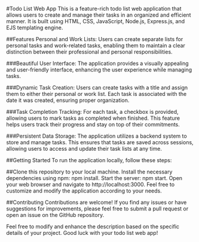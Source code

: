 #Todo List Web App
This is a feature-rich todo list web application that allows users to create and manage their tasks in an organized and efficient manner. It is built using HTML, CSS, JavaScript, Node.js, Express.js, and EJS templating engine.

##Features
Personal and Work Lists: Users can create separate lists for personal tasks and work-related tasks, enabling them to maintain a clear distinction between their professional and personal responsibilities.

###Beautiful User Interface: The application provides a visually appealing and user-friendly interface, enhancing the user experience while managing tasks.

###Dynamic Task Creation: Users can create tasks with a title and assign them to either their personal or work list. Each task is associated with the date it was created, ensuring proper organization.

###Task Completion Tracking: For each task, a checkbox is provided, allowing users to mark tasks as completed when finished. This feature helps users track their progress and stay on top of their commitments.

###Persistent Data Storage: The application utilizes a backend system to store and manage tasks. This ensures that tasks are saved across sessions, allowing users to access and update their task lists at any time.

##Getting Started
To run the application locally, follow these steps:

##Clone this repository to your local machine.
Install the necessary dependencies using npm: npm install.
Start the server: npm start.
Open your web browser and navigate to http://localhost:3000.
Feel free to customize and modify the application according to your needs.

##Contributing
Contributions are welcome! If you find any issues or have suggestions for improvements, please feel free to submit a pull request or open an issue on the GitHub repository.

Feel free to modify and enhance the description based on the specific details of your project. Good luck with your todo list web app!
